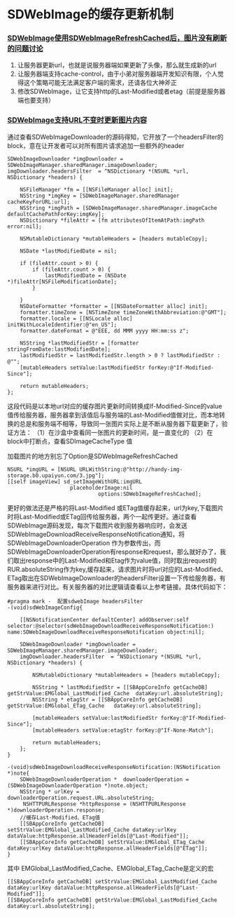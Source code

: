 # SDWebImage的缓存更新机制

### [SDWebImage使用SDWebImageRefreshCached后，图片没有刷新的问题讨论](http://blog.csdn.net/jiadabin/article/details/52129789)

1. 让服务器更新url，也就是说服务器端如果更新了头像，那么就生成新的url
2. 让服务器端支持cache-control，由于小弟对服务器端开发知识有限，个人觉得这个策略可能无法满足客户端的需求，还请各位大神斧正
3. 修改SDWebImage，让它支持http的Last-Modified或者etag（前提是服务器端也要支持）

### [SDWebImage支持URL不变时更新图片内容](http://www.jianshu.com/p/3d5a99790760)

通过查看SDWebImageDownloader的源码得知，它开放了一个headersFilter的block，意在让开发者可以对所有图片请求追加一些额外的header
```
SDWebImageDownloader *imgDownloader = SDWebImageManager.sharedManager.imageDownloader;  
imgDownloader.headersFilter  = ^NSDictionary *(NSURL *url, NSDictionary *headers) {  
  
    NSFileManager *fm = [[NSFileManager alloc] init];  
    NSString *imgKey = [SDWebImageManager.sharedManager cacheKeyForURL:url];  
    NSString *imgPath = [SDWebImageManager.sharedManager.imageCache defaultCachePathForKey:imgKey];  
    NSDictionary *fileAttr = [fm attributesOfItemAtPath:imgPath error:nil];  
  
    NSMutableDictionary *mutableHeaders = [headers mutableCopy];  
  
    NSDate *lastModifiedDate = nil;  
  
    if (fileAttr.count > 0) {  
        if (fileAttr.count > 0) {  
            lastModifiedDate = (NSDate *)fileAttr[NSFileModificationDate];  
        }  
  
    }  
    NSDateFormatter *formatter = [[NSDateFormatter alloc] init];  
    formatter.timeZone = [NSTimeZone timeZoneWithAbbreviation:@"GMT"];  
    formatter.locale = [[NSLocale alloc] initWithLocaleIdentifier:@"en_US"];  
    formatter.dateFormat = @"EEE, dd MMM yyyy HH:mm:ss z";  
  
    NSString *lastModifiedStr = [formatter stringFromDate:lastModifiedDate];  
    lastModifiedStr = lastModifiedStr.length > 0 ? lastModifiedStr : @"";  
    [mutableHeaders setValue:lastModifiedStr forKey:@"If-Modified-Since"];  
  
    return mutableHeaders;  
};
```

这段代码是以本地url对应的缓存图片更新时间转换成If-Modified-Since的value值传给服务器，服务器拿到该值后与服务端的Last-Modified值做对比，而本地转换的总是和服务端不相等，导致同一张图片实际上是不断从服务器下载更新了，验证方法：
（1）在沙盒中查看同一张图片的更新时间，是一直变化的
（2）在block中打断点，查看SDImageCacheType 值

加载图片的地方别忘了Option是SDWebImageRefreshCached
```
NSURL *imgURL = [NSURL URLWithString:@"http://handy-img-storage.b0.upaiyun.com/3.jpg"];  
[[self imageView] sd_setImageWithURL:imgURL  
                    placeholderImage:nil  
                             options:SDWebImageRefreshCached]; 
```

更好的做法还是严格的将Last-Modified 或ETag值缓存起来，url为key,下载图片时将Last-Modified或ETag回传给服务器，两个一起传更好。通过查看SDWebImage源码发现，每次下载图片收到服务器响应时，会发送SDWebImageDownloadReceiveResponseNotification通知，将SDWebImageDownloaderOperation 作为参数传出，而SDWebImageDownloaderOperation有response和request，那么就好办了，我们取出response中的Last-Modified和Etag作为value值，同时取出request的RUR.absoluteString作为key,缓存起来，请求图片时将url对应的Last-Modified、ETag取出在SDWebImageDownloader的headersFilter设置一下传给服务器，有服务器来进行对比。有关服务器的对比逻辑请查看以上参考链接。具体代码如下：

```
#pragma mark -  配置sdwebImage headersFilter
-(void)sdWebImageConfig{

    [[NSNotificationCenter defaultCenter] addObserver:self selector:@selector(sdWebImageDownloadReceiveResponseNotification:) name:SDWebImageDownloadReceiveResponseNotification object:nil];

    SDWebImageDownloader *imgDownloader = SDWebImageManager.sharedManager.imageDownloader;
    imgDownloader.headersFilter  = ^NSDictionary *(NSURL *url, NSDictionary *headers) {

        NSMutableDictionary *mutableHeaders = [headers mutableCopy];

        NSString * lastModifiedStr = [[SBAppCoreInfo getCacheDB] getStrValue:EMGlobal_LastModified_Cache  dataKey:url.absoluteString];
        NSString * etagStr = [[SBAppCoreInfo getCacheDB] getStrValue:EMGlobal_ETag_Cache   dataKey:url.absoluteString];

        [mutableHeaders setValue:lastModifiedStr forKey:@"If-Modified-Since"];
        [mutableHeaders setValue:etagStr forKey:@"If-None-Match"];

        return mutableHeaders;
    };
}

-(void)sdWebImageDownloadReceiveResponseNotification:(NSNotification *)note{
    SDWebImageDownloaderOperation *  downloaderOperation = (SDWebImageDownloaderOperation *)note.object;
    NSString * urlKey = downloaderOperation.request.URL.absoluteString;
     NSHTTPURLResponse *httpResponse = (NSHTTPURLResponse *)downloaderOperation.response;
    //缓存Last-Modified、ETag值
    [[SBAppCoreInfo getCacheDB] setStrValue:EMGlobal_LastModified_Cache dataKey:urlKey dataValue:httpResponse.allHeaderFields[@"Last-Modified"]];
    [[SBAppCoreInfo getCacheDB] setStrValue:EMGlobal_ETag_Cache dataKey:urlKey dataValue:httpResponse.allHeaderFields[@"ETag"]];
}
```

其中 EMGlobal_LastModified_Cache、EMGlobal_ETag_Cache是定义的宏

```
[[SBAppCoreInfo getCacheDB] setStrValue:EMGlobal_LastModified_Cache dataKey:urlKey dataValue:httpResponse.allHeaderFields[@"Last-Modified"]];
[[SBAppCoreInfo getCacheDB] getStrValue:EMGlobal_LastModified_Cache  dataKey:url.absoluteString];
```